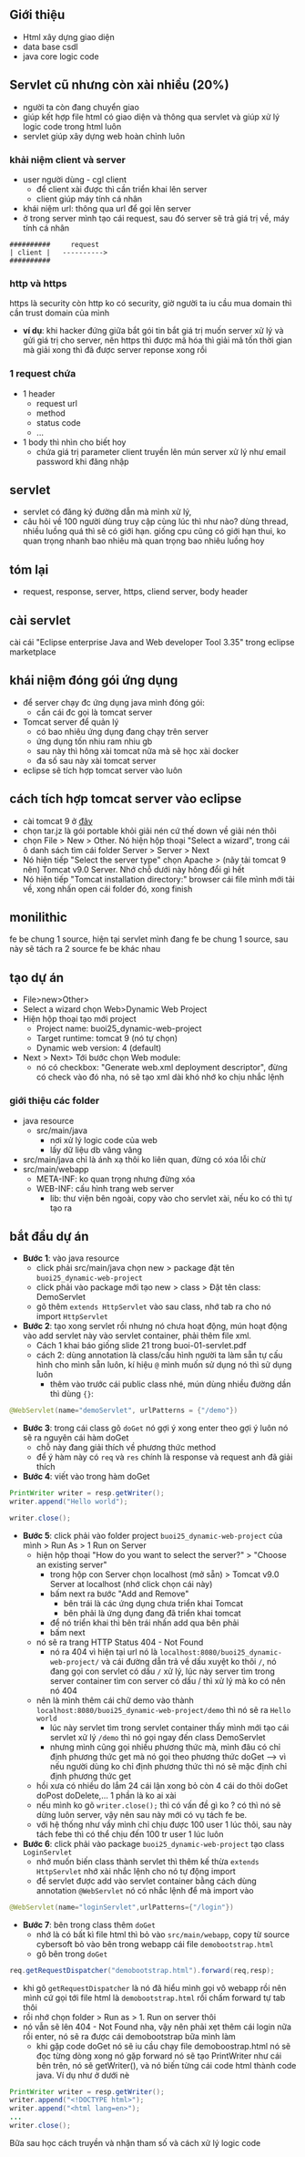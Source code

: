 ## Giới thiệu
- Html xây dựng giao diện
- data base csdl
- java core logic code

## Servlet cũ nhưng còn xài nhiều (20%)
- người ta còn đang chuyển giao
- giúp kết hợp file html có giao diện và thông qua servlet và giúp xử lý logic code trong html luôn
- servlet giúp xây dựng web hoàn chỉnh luôn

### khải niệm client và server
- user người dùng - cgl client
  - để client xài được thì cần triển khai lên server
  - client giúp máy tính cá nhân
- khái niệm url: thông qua url để gọi lên server
- ở trong server mình tạo cái request, sau đó server sẽ trả giá trị về, 
máy tính cá nhân
```
##########     request
| client |   ----------> 
##########
```
### http và https
https là security còn http ko có security, giờ người ta iu cầu mua domain thì cần trust domain của mình

- **ví dụ**: khi hacker đứng giữa bắt gói tin bắt giá trị muốn server xử lý và gửi giá trị cho server, nên https thì được mã hóa thì giải mã tốn thời gian mà giải xong thì đã được server reponse xong rồi

### 1 request chứa
- 1 header
  - request url
  - method
  - status code
  - ...
- 1 body thì nhìn cho biết hoy
  - chứa giá trị parameter client truyền lên mún server xử lý như email password khi đăng nhập
## servlet
- servlet có đăng ký đường dẫn mà mình xử lý, 
- câu hỏi về 100 người dùng truy cập cùng lúc thì như nào? dùng thread, nhiều luồng quá thì sẽ có giới hạn. giống cpu cũng có giới hạn thui, ko quan trọng nhanh bao nhiêu mà quan trọng bao nhiêu luồng hoy

## tóm lại
- request, response, server, https, cliend server, body header

## cài servlet
cài cái  "Eclipse enterprise Java and Web developer Tool 3.35"  trong eclipse marketplace

## khái niệm đóng gói ứng dụng
- để server chạy đc ứng dụng java mình đóng gói:
  - cần cái đc gọi là tomcat server
- Tomcat server để quản lý
  - có bao nhiêu ứng dụng đang chạy trên server
  - ứng dụng tốn nhiu ram nhiu gb 
  - sau này thì hông xài tomcat nữa mà sẽ học xài docker
  - đa số sau này xài tomcat server
- eclipse sẽ tích hợp tomcat server vào luôn

## cách tích hợp tomcat server vào eclipse
- cài tomcat 9 ở [đây](https://tomcat.apache.org/download-90.cgi)
- chọn tar.jz là gói portable khỏi giải nén cứ thế down về giải nén thôi
- chọn File > New > Other. Nó hiện hộp thoại "Select a wizard", trong cái ô danh sách tìm cái folder Server > Server > Next
- Nó hiện tiếp "Select the server type" chọn Apache > (nãy tải tomcat 9 nên) Tomcat v9.0 Server. Nhớ chỗ dưới này hông đổi gì hết
- Nó hiện tiếp "Tomcat installation directory:" browser cái file mình mới tải về, xong nhấn open cái folder đó, xong finish

## monilithic 
fe be chung 1 source, hiện tại servlet mình đang fe be chung 1 source, sau này sẽ tách ra 2 source fe be khác nhau

## tạo dự án
- File>new>Other>
- Select a wizard chọn Web>Dynamic Web Project
- Hiện hộp thoại tạo mới project
  - Project name: buoi25_dynamic-web-project
  - Target runtime: tomcat 9 (nó tự chọn)
  - Dynamic web version: 4 (default)
- Next > Next> Tới bước chọn Web module:
  - nó có checkbox: "Generate web.xml deployment descriptor", đừng có check vào đó nha, nó sẽ tạo xml dài khó nhớ ko chịu nhắc lệnh

### giới thiệu các folder
- java resource
  - src/main/java
    - nơi xử lý logic code của web
    - lấy dữ liệu db vâng vâng 
- src/main/java chỉ là ánh xạ thôi ko liên quan, đừng có xóa lỗi chừ
- src/main/webapp
  - META-INF: ko quan trọng nhưng đừng xóa
  - WEB-INF: cấu hình trang web server
    - lib: thư viện bên ngoài, copy vào cho servlet xài, nếu ko có thì tự tạo ra

## bắt đầu dự án
- **Bước 1**: vào java resource
  - click phải src/main/java chọn new > package đặt tên `buoi25_dynamic-web-project`
  - click phải vào package mới tạo new > class > Đặt tên class: DemoServlet
  - gõ thêm `extends HttpServlet` vào sau class, nhớ tab ra cho nó import `HttpServlet`
- **Bước 2**: tạo xong servlet rồi nhưng nó chưa hoạt động, mún hoạt động vào add servlet này vào servlet container, phải thêm file xml. 
  - Cách 1 khai báo giống slide 21 trong buoi-01-servlet.pdf
  - cách 2: dùng annotation là class/cấu hình người ta làm sẵn tự cấu hình cho mình sẵn luôn, kí hiệu `@` mình muốn sử dụng nó thì sử dụng luôn
    - thêm vào trước cái public class nhé, mún dùng nhiều đường dần thì dùng `{}`:
``` java
@WebServlet(name="demoServlet", urlPatterns = {"/demo"})
```
- **Bước 3**: trong cái class gõ `doGet` nó gợi ý xong enter theo gợi ý luôn nó sẽ ra nguyên cái hàm doGet
  - chỗ này đang giải thích về phương thức method
  - để ý hàm này có `req` và `res` chính là response và request anh đã giải thích
- **Bước 4**: viết vào trong hàm doGet
``` java
PrintWriter writer = resp.getWriter();
writer.append("Hello world");

writer.close();
```
- **Bước 5**: click phải vào folder project `buoi25_dynamic-web-project` của mình > Run As > 1 Run on Server 
  - hiện hộp thoại "How do you want to select the server?" > "Choose an existing server" 
    - trong hộp con Server chọn localhost (mở sẵn) > Tomcat v9.0 Server at localhost (nhớ click chọn cái này)
    - bấm next ra bước "Add and Remove"
      - bên trái là các ứng dụng chưa triển khai Tomcat
      - bên phải là ứng dụng đang đã triển khai tomcat
    - để nó triển khai thì bên trái nhấn add qua bên phải
    - bấm next
  - nó sẽ ra trang HTTP Status 404 - Not Found 
    - nó ra 404 vì hiện tại url nó là `localhost:8080/buoi25_dynamic-web-project/` và cái đường dẫn trả về dấu xuyệt ko thôi `/`, nó đang gọi con servlet có dấu `/` xử lý, lúc này server tìm trong server container tìm con server có dấu / thì xử lý mà ko có nên nó 404
  - nên là mình thêm cái chữ demo vào thành `localhost:8080/buoi25_dynamic-web-project/demo` thì nó sẽ ra `Hello world`
    - lúc này servlet tìm trong servlet container thấy mình mới tạo cái servlet xử lý `/demo` thì nó gọi ngay đến class DemoServlet
    - nhưng mình cũng gọi nhiều phương thức mà, mình đâu có chỉ định phương thức get mà nó gọi theo phương thức doGet --> vì nếu người dùng ko chỉ định phương thức thì nó sẽ mặc định chỉ định phương thức get
  - hồi xưa có nhiều do lắm 24 cái lận xong bỏ còn 4 cái do thôi doGet doPost doDelete,... 1 phần là ko ai xài
  - nếu mình ko gõ `writer.close();` thì có vấn đề gì ko ? có thì nó sẽ dừng luôn server, vậy nên sau này mới có vụ tách fe be. 
  - với hệ thống như vầy mình chỉ chịu được 100 user 1 lúc thôi, sau này tách febe thì có thể chịu đến 100 tr user 1 lúc luôn
- **Bước 6**: click phải vào package `buoi25_dynamic-web-project` tạo class `LoginServlet`
  - nhớ muốn biến class thành servlet thì thêm kế thừa `extends HttpServlet` nhớ xài nhắc lệnh cho nó tự động import 
  - để servlet được add vào servlet container bằng cách dùng annotation `@WebServlet` nó có nhắc lệnh để mà import vào 
``` java
@WebServlet(name="loginServlet",urlPatterns={"/login"})
```
- **Bước 7**: bên trong class thêm `doGet`
  - nhớ là có bất kì file html thì bỏ vào `src/main/webapp`, copy từ source cybersoft bỏ vào bên trong webapp cái file `demobootstrap.html`
  - gõ bên trong `doGet`
``` java
req.getRequestDispatcher("demobootstrap.html").forward(req,resp);
```

  - khi gõ `getRequestDispatcher` là nó đã hiểu mình gọi vô webapp rồi nên mình cứ gọi tới file html là `demobootstrap.html` rồi chấm forward tự tab thôi
  - rồi nhớ chọn folder > Run as > 1. Run on server thôi
  - nó vẫn sẽ lên 404 - Not Found nha, vậy nên phải xẹt thêm cái login nữa rồi enter, nó sẽ ra được cái demobootstrap bữa mình làm
    - khi gặp code doGet nó sẽ iu cầu chạy file demoboostrap.html nó sẽ đọc từng dòng xong nó gặp forward nó sẽ tạo PrintWriter như cái bên trên, nó sẽ getWriter(), và nó biến từng cái code html thành code java. Ví dụ như ở dưới nè
``` java
PrintWriter writer = resp.getWriter();
writer.append("<!DOCTYPE html>");
writer.append("<html lang=en>");
...
writer.close();
```

Bữa sau học cách truyền và nhận tham số và cách xử lý logic code 

